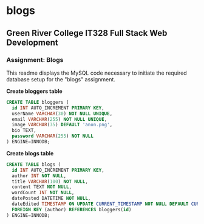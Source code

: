 # blogs
## Green River College IT328 Full Stack Web Development
### Assignment: Blogs

This readme displays the MySQL code necessary to initiate the required database setup for the "blogs" assignment.

**Create bloggers table**
```SQL
CREATE TABLE bloggers (
  id INT AUTO_INCREMENT PRIMARY KEY,
  userName VARCHAR(30) NOT NULL UNIQUE,
  email VARCHAR(255) NOT NULL UNIQUE,
  image VARCHAR(35) DEFAULT 'anon.png',
  bio TEXT,
  password VARCHAR(255) NOT NULL
) ENGINE=INNODB;
```

**Create blogs table**
```SQL
CREATE TABLE blogs (
  id INT AUTO_INCREMENT PRIMARY KEY,
  author INT NOT NULL,
  title VARCHAR(100) NOT NULL,
  content TEXT NOT NULL,
  wordCount INT NOT NULL,
  datePosted DATETIME NOT NULL,
  dateEdited TIMESTAMP ON UPDATE CURRENT_TIMESTAMP NOT NULL DEFAULT CURRENT_TIMESTAMP,
  FOREIGN KEY (author) REFERENCES bloggers(id)
) ENGINE=INNODB;
```